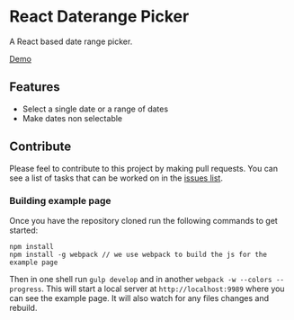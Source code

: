 React Daterange Picker
======================

A React based date range picker.

[Demo](http://onefinestay.github.io/react-daterange-picker/)

## Features

* Select a single date or a range of dates
* Make dates non selectable

## Contribute

Please feel to contribute to this project by making pull requests. You can see a
list of tasks that can be worked on in the [issues list](https://github.com/onefinestay/react-daterange-picker/issues).

### Building example page

Once you have the repository cloned run the following commands to get started:

```shell
npm install
npm install -g webpack // we use webpack to build the js for the example page
```

Then in one shell run `gulp develop` and in another `webpack -w --colors --progress`.
This will start a local server at `http://localhost:9989` where you can see the
example page. It will also watch for any files changes and rebuild.
